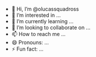 - 👋 Hi, I’m @olucassquadross
- 👀 I’m interested in ...
- 🌱 I’m currently learning ...
- 💞️ I’m looking to collaborate on ...
- 📫 How to reach me ...
- 😄 Pronouns: ...
- ⚡ Fun fact: ...

<!---
olucassquadross/olucassquadross is a ✨ special ✨ repository because its `README.md` (this file) appears on your GitHub profile.
You can click the Preview link to take a look at your changes.
--->
